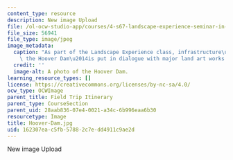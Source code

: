 ```yaml
---
content_type: resource
description: New image Upload
file: /ol-ocw-studio-app/courses/4-s67-landscape-experience-seminar-in-land-art-fall-2016/162307eac5fb57882c7edd4911c9ae2d_Hoover-Dam.jpg
file_size: 56941
file_type: image/jpeg
image_metadata:
  caption: "As part of the Landscape Experience class, infrastructure\u2014such as\
    \ the Hoover Dam\u2014is put in dialogue with major land art works."
  credit: ''
  image-alt: A photo of the Hoover Dam.
learning_resource_types: []
license: https://creativecommons.org/licenses/by-nc-sa/4.0/
ocw_type: OCWImage
parent_title: Field Trip Itinerary
parent_type: CourseSection
parent_uid: 28aab836-07e4-0021-a34c-6b996eaa6b30
resourcetype: Image
title: Hoover-Dam.jpg
uid: 162307ea-c5fb-5788-2c7e-dd4911c9ae2d
---
```

New image Upload